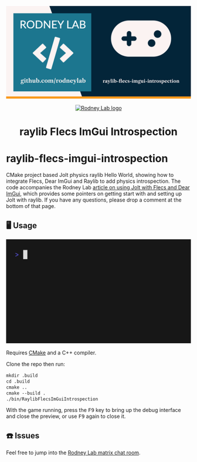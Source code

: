 <img src="./images/rodneylab-github-raylib-flecs-imgui-introspection.png" alt="Rodney Lab raylib-flecs-imgui-introspection Git Hub banner">

<p align="center">
  <a aria-label="Open Rodney Lab site" href="https://rodneylab.com" rel="nofollow noopener noreferrer">
    <img alt="Rodney Lab logo" src="https://rodneylab.com/assets/icon.png" width="60" />
  </a>
</p>
<h1 align="center">
  raylib Flecs ImGui Introspection
</h1>

# raylib-flecs-imgui-introspection

CMake project based Jolt physics raylib Hello World, showing how to integrate Flecs, Dear ImGui and Raylib to add physics introspection.  The code accompanies the
Rodney Lab
<a aria-label="" href="https://rodneylab.com/using-jolt-with-flecs-dear-imgui/">article on
using Jolt with Flecs and Dear ImGui</a>, which provides some pointers on getting
start with and setting up Jolt with raylib. If you have any questions, please
drop a comment at the bottom of that page.

## 🖥️ Usage

<img src="./images/getting-started.gif" alt="Terminal animation shows t
       │ he user entering the following commands:  cd .build, cmake .., cmake --
       │ build ., ./bin/RaylibFlecsImGuiIntrospection. Then out shows animation steps inc
       │ luding velocity and position at each step.">

Requires [CMake](https://cmake.org/getting-started/) and a C++ compiler.

Clone the repo then run:

```shell
mkdir .build
cd .build
cmake ..
cmake --build .
./bin/RaylibFlecsImGuiIntrospection
```

With the game running, press the <kbd>F9</kbd> key to bring up the debug
interface and close the preview, or use <kbd>F9</kbd> again to close it.

## ☎️ Issues

Feel free to jump into the
[Rodney Lab matrix chat room](https://matrix.to/#/%23rodney:matrix.org).
